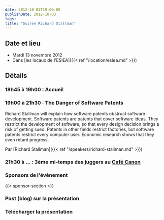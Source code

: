 ```yaml
---
date: 2012-10-03T19:00:00
publishDate: 2012-10-03
tags:
title: "Soirée Richard Stallman"
---
```


## Date et lieu

* Mardi 13 novembre 2012
* Dans [les locaux de l'ESIEA]({{< ref "/location/esiea.md" >}})

## Détails

### 18h45 à 19h00 : Accueil

### 19h00 à 21h30 : The Danger of Software Patents

Richard Stallman will explain how software patents obstruct software development. Software patents are patents that cover software ideas. They restrict the development of software, so that every design decision brings a risk of getting sued. Patents in other fields restrict factories, but software patents restrict every computer user. Economic research shows that they even retard progress.


Par [Richard Stallman]({{< ref "/speakers/richard-stallman.md" >}})


### 21h30 à ... : 3ème mi-temps des juggers au [Café Canon](https://cafe-canon.business.site/)

### Sponsors de l'évènement

{{< sponsor-section >}}

### Post (blog) sur la présentation

### Télécharger la présentation
